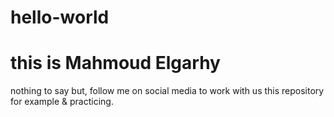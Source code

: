 # hello-world
# this is Mahmoud Elgarhy
nothing to say but, follow me on social media to work with us
this repository for example &amp; practicing.

